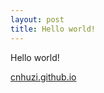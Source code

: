 ```yaml
---
layout: post
title: Hello world!
---
```


Hello world!

[cnhuzi.github.io](https://cnhuzi.github.io)
